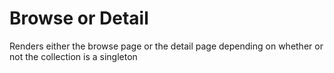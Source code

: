 # Browse or Detail

Renders either the browse page or the detail page depending on whether or not the collection is a singleton
